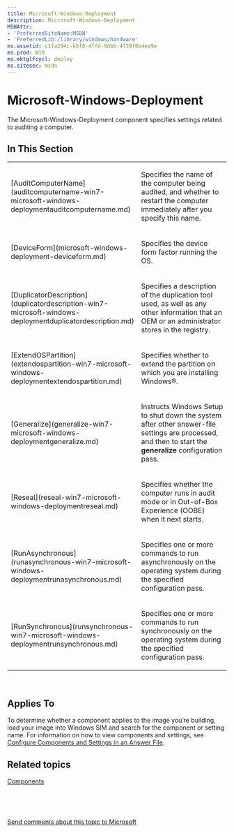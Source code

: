 ```yaml
---
title: Microsoft-Windows-Deployment
description: Microsoft-Windows-Deployment
MSHAttr:
- 'PreferredSiteName:MSDN'
- 'PreferredLib:/library/windows/hardware'
ms.assetid: c1fa294c-b5f8-4ffd-9dbb-4f39f6b4ee9e
ms.prod: W10
ms.mktglfcycl: deploy
ms.sitesec: msdn
---
```


# Microsoft-Windows-Deployment


The Microsoft-Windows-Deployment component specifies settings related to auditing a computer.

## In This Section


<table>
<colgroup>
<col width="50%" />
<col width="50%" />
</colgroup>
<tbody>
<tr class="odd">
<td><p>[AuditComputerName](auditcomputername-win7-microsoft-windows-deploymentauditcomputername.md)</p></td>
<td><p>Specifies the name of the computer being audited, and whether to restart the computer immediately after you specify this name.</p></td>
</tr>
<tr class="even">
<td><p>[DeviceForm](microsoft-windows-deployment-deviceform.md)</p></td>
<td><p>Specifies the device form factor running the OS.</p></td>
</tr>
<tr class="odd">
<td><p>[DuplicatorDescription](duplicatordescription-win7-microsoft-windows-deploymentduplicatordescription.md)</p></td>
<td><p>Specifies a description of the duplication tool used, as well as any other information that an OEM or an administrator stores in the registry.</p></td>
</tr>
<tr class="even">
<td><p>[ExtendOSPartition](extendospartition-win7-microsoft-windows-deploymentextendospartition.md)</p></td>
<td><p>Specifies whether to extend the partition on which you are installing Windows®.</p></td>
</tr>
<tr class="odd">
<td><p>[Generalize](generalize-win7-microsoft-windows-deploymentgeneralize.md)</p></td>
<td><p>Instructs Windows Setup to shut down the system after other answer-file settings are processed, and then to start the <strong>generalize</strong> configuration pass.</p></td>
</tr>
<tr class="even">
<td><p>[Reseal](reseal-win7-microsoft-windows-deploymentreseal.md)</p></td>
<td><p>Specifies whether the computer runs in audit mode or in Out-of-Box Experience (OOBE) when it next starts.</p></td>
</tr>
<tr class="odd">
<td><p>[RunAsynchronous](runasynchronous-win7-microsoft-windows-deploymentrunasynchronous.md)</p></td>
<td><p>Specifies one or more commands to run asynchronously on the operating system during the specified configuration pass.</p></td>
</tr>
<tr class="even">
<td><p>[RunSynchronous](runsynchronous-win7-microsoft-windows-deploymentrunsynchronous.md)</p></td>
<td><p>Specifies one or more commands to run synchronously on the operating system during the specified configuration pass.</p></td>
</tr>
</tbody>
</table>

 

## Applies To


To determine whether a component applies to the image you’re building, load your image into Windows SIM and search for the component or setting name. For information on how to view components and settings, see [Configure Components and Settings in an Answer File](https://msdn.microsoft.com/library/windows/hardware/dn915078).

## Related topics


[Components](components-b-unattend.md)

 

 

[Send comments about this topic to Microsoft](mailto:wsddocfb@microsoft.com?subject=Documentation%20feedback%20%5Bp_unattend\p_unattend%5D:%20Microsoft-Windows-Deployment%20%20RELEASE:%20%2810/3/2016%29&body=%0A%0APRIVACY%20STATEMENT%0A%0AWe%20use%20your%20feedback%20to%20improve%20the%20documentation.%20We%20don't%20use%20your%20email%20address%20for%20any%20other%20purpose,%20and%20we'll%20remove%20your%20email%20address%20from%20our%20system%20after%20the%20issue%20that%20you're%20reporting%20is%20fixed.%20While%20we're%20working%20to%20fix%20this%20issue,%20we%20might%20send%20you%20an%20email%20message%20to%20ask%20for%20more%20info.%20Later,%20we%20might%20also%20send%20you%20an%20email%20message%20to%20let%20you%20know%20that%20we've%20addressed%20your%20feedback.%0A%0AFor%20more%20info%20about%20Microsoft's%20privacy%20policy,%20see%20http://privacy.microsoft.com/default.aspx. "Send comments about this topic to Microsoft")





